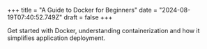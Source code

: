 +++
title = "A Guide to Docker for Beginners"
date = "2024-08-19T07:40:52.749Z"
draft = false
+++

  Get started with Docker, understanding containerization and how it simplifies application deployment.
        